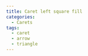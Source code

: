 ```yaml
---
title: Caret left square fill
categories:
  - Carets
tags:
  - caret
  - arrow
  - triangle
---
```

